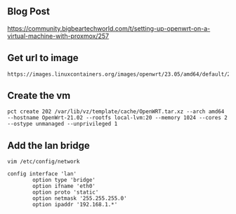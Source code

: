 ## Blog Post

https://community.bigbeartechworld.com/t/setting-up-openwrt-on-a-virtual-machine-with-proxmox/257

## Get url to image
```
https://images.linuxcontainers.org/images/openwrt/23.05/amd64/default/20231123_11:57/rootfs.tar.xz
```

## Create the vm
```
pct create 202 /var/lib/vz/template/cache/OpenWRT.tar.xz --arch amd64 --hostname OpenWrt-21.02 --rootfs local-lvm:20 --memory 1024 --cores 2 --ostype unmanaged --unprivileged 1
```

## Add the lan bridge
```
vim /etc/config/network
```

```
config interface 'lan'
        option type 'bridge'
        option ifname 'eth0'
        option proto 'static'
        option netmask '255.255.255.0'
        option ipaddr '192.168.1.*'
```
